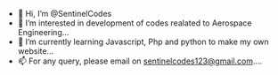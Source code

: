 - 👋 Hi, I’m @SentinelCodes
- 👀 I’m interested in development of codes realated to Aerospace Engineering...
- 🌱 I’m currently learning Javascript, Php and python to make my own website...
- 📫 For any query, please email on sentinelcodes123@gmail.com....

<!---
SentinelCodes/SentinelCodes is a ✨ special ✨ repository because its `README.md` (this file) appears on your GitHub profile.
You can click the Preview link to take a look at your changes.
--->
